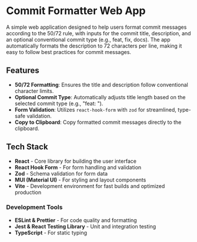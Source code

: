 # Commit Formatter Web App

A simple web application designed to help users format commit messages according to the 50/72 rule, with inputs for the commit title, description, and an optional conventional commit type (e.g., feat, fix, docs). The app automatically formats the description to 72 characters per line, making it easy to follow best practices for commit messages.

## Features

- **50/72 Formatting**: Ensures the title and description follow conventional character limits.
- **Optional Commit Type**: Automatically adjusts title length based on the selected commit type (e.g., "feat: ").
- **Form Validation**: Utilizes `react-hook-form` with `zod` for streamlined, type-safe validation.
- **Copy to Clipboard**: Copy formatted commit messages directly to the clipboard.

## Tech Stack

- **React** - Core library for building the user interface
- **React Hook Form** - For form handling and validation
- **Zod** - Schema validation for form data
- **MUI (Material UI)** - For styling and layout components
- **Vite** - Development environment for fast builds and optimized production

### Development Tools

- **ESLint & Prettier** - For code quality and formatting
- **Jest & React Testing Library** - Unit and integration testing
- **TypeScript** - For static typing